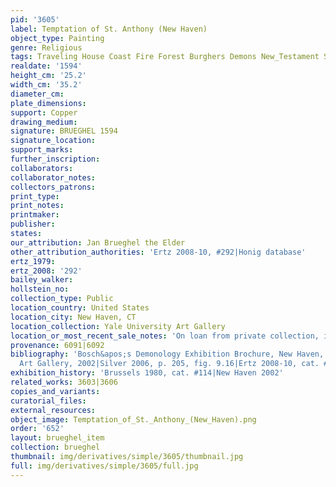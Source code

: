 ```yaml
---
pid: '3605'
label: Temptation of St. Anthony (New Haven)
object_type: Painting
genre: Religious
tags: Traveling House Coast Fire Forest Burghers Demons New_Testament Saint
realdate: '1594'
height_cm: '25.2'
width_cm: '35.2'
diameter_cm: 
plate_dimensions: 
support: Copper
drawing_medium: 
signature: BRUEGHEL 1594
signature_location: 
support_marks: 
further_inscription: 
collaborators: 
collaborator_notes: 
collectors_patrons: 
print_type: 
print_notes: 
printmaker: 
publisher: 
states: 
our_attribution: Jan Brueghel the Elder
other_attribution_authorities: 'Ertz 2008-10, #292|Honig database'
ertz_1979: 
ertz_2008: '292'
bailey_walker: 
hollstein_no: 
collection_type: Public
location_country: United States
location_city: New Haven, CT
location_collection: Yale University Art Gallery
location_or_most_recent_sale_notes: 'On loan from private collection, inv. #15.9'
provenance: 6091|6092
bibliography: 'Bosch&apos;s Demonology Exhibition Brochure, New Haven, Yale University
  Art Gallery, 2002|Silver 2006, p. 205, fig. 9.16|Ertz 2008-10, cat. #292'
exhibition_history: 'Brussels 1980, cat. #114|New Haven 2002'
related_works: 3603|3606
copies_and_variants: 
curatorial_files: 
external_resources: 
object_image: Temptation_of_St._Anthony_(New_Haven).png
order: '652'
layout: brueghel_item
collection: brueghel
thumbnail: img/derivatives/simple/3605/thumbnail.jpg
full: img/derivatives/simple/3605/full.jpg
---
```


